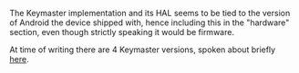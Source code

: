 The Keymaster implementation and its HAL seems to be tied to the version of Android the device shipped with, hence including this in the "hardware" section, even though strictly speaking it would be firmware.

At time of writing there are 4 Keymaster versions, spoken about briefly [here](https://source.android.com/docs/security/features/keystore).
